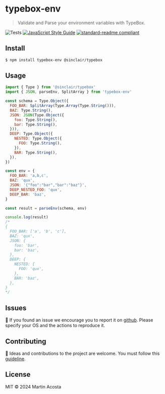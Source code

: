 # typebox-env

> Validate and Parse your environment variables with TypeBox.

![Tests](https://github.com/tinchoz49/typebox-env/actions/workflows/test.yml/badge.svg)
[![JavaScript Style Guide](https://img.shields.io/badge/code_style-standard--ext-05ae89.svg)](https://github.com/tinchoz49/eslint-config-standard-ext)
[![standard-readme compliant](https://img.shields.io/badge/readme%20style-standard-brightgreen.svg?style=flat)](https://github.com/RichardLitt/standard-readme)

## Install

```bash
$ npm install typebox-env @sinclair/typebox
```

## Usage

```js
import { Type } from '@sinclair/typebox'
import { JSON, parseEnv, SplitArray } from 'typebox-env'

const schema = Type.Object({
  FOO_BAR: SplitArray(Type.Array(Type.String())),
  BAZ: Type.String(),
  JSON: JSON(Type.Object({
    foo: Type.String(),
    bar: Type.String(),
  })),
  DEEP: Type.Object({
    NESTED: Type.Object({
      FOO: Type.String(),
    }),
    BAR: Type.String(),
  }),
})

const env = {
  FOO_BAR: 'a,b,c',
  BAZ: 'qux',
  JSON: '{"foo":"bar","bar":"baz"}',
  DEEP_NESTED_FOO: 'qux',
  DEEP_BAR: 'baz',
}

const result = parseEnv(schema, env)

console.log(result)
/*
{
  FOO_BAR: ['a', 'b', 'c'],
  BAZ: 'qux',
  JSON: {
    foo: 'bar',
    bar: 'baz',
  },
  DEEP: {
    NESTED: {
      FOO: 'qux',
    },
    BAR: 'baz',
  },
}
*/
```

## Issues

:bug: If you found an issue we encourage you to report it on [github](https://github.com/tinchoz49/typebox-env/issues). Please specify your OS and the actions to reproduce it.

## Contributing

:busts_in_silhouette: Ideas and contributions to the project are welcome. You must follow this [guideline](https://github.com/tinchoz49/typebox-env/blob/main/CONTRIBUTING.md).

## License

MIT © 2024 Martin Acosta
